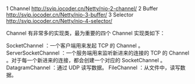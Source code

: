 


1 Channel 
http://svip.iocoder.cn/Netty/nio-2-channel/
2 Buffer
http://svip.iocoder.cn/Netty/nio-3-buffer/
3 Selector
http://svip.iocoder.cn/Netty/nio-4-selector/


Channel 有非常多的实现类，最为重要的四个 Channel 实现类如下：

SocketChannel ：一个客户端用来发起 TCP 的 Channel 。
ServerSocketChannel ：一个服务端用来监听新进来的连接的 TCP 的 Channel 。对于每一个新进来的连接，都会创建一个对应的 SocketChannel 。
DatagramChannel ：通过 UDP 读写数据。
FileChannel ：从文件中，读写数据。